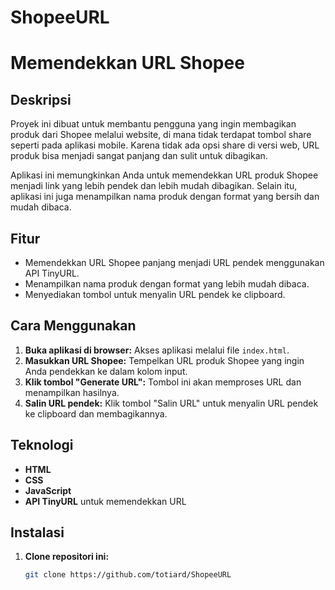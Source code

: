# ShopeeURL
# Memendekkan URL Shopee

## Deskripsi

Proyek ini dibuat untuk membantu pengguna yang ingin membagikan produk dari Shopee melalui website, di mana tidak terdapat tombol share seperti pada aplikasi mobile. Karena tidak ada opsi share di versi web, URL produk bisa menjadi sangat panjang dan sulit untuk dibagikan. 

Aplikasi ini memungkinkan Anda untuk memendekkan URL produk Shopee menjadi link yang lebih pendek dan lebih mudah dibagikan. Selain itu, aplikasi ini juga menampilkan nama produk dengan format yang bersih dan mudah dibaca.

## Fitur

- Memendekkan URL Shopee panjang menjadi URL pendek menggunakan API TinyURL.
- Menampilkan nama produk dengan format yang lebih mudah dibaca.
- Menyediakan tombol untuk menyalin URL pendek ke clipboard.

## Cara Menggunakan

1. **Buka aplikasi di browser:** Akses aplikasi melalui file `index.html`.
2. **Masukkan URL Shopee:** Tempelkan URL produk Shopee yang ingin Anda pendekkan ke dalam kolom input.
3. **Klik tombol "Generate URL":** Tombol ini akan memproses URL dan menampilkan hasilnya.
4. **Salin URL pendek:** Klik tombol "Salin URL" untuk menyalin URL pendek ke clipboard dan membagikannya.

## Teknologi

- **HTML**
- **CSS**
- **JavaScript**
- **API TinyURL** untuk memendekkan URL

## Instalasi

1. **Clone repositori ini:**
   ```bash
   git clone https://github.com/totiard/ShopeeURL
